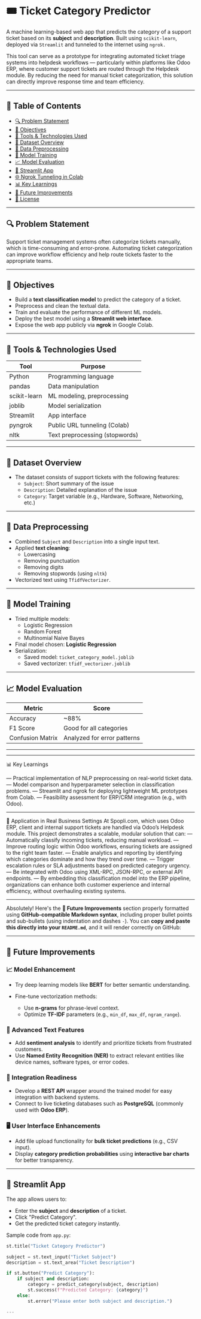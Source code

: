 # 🎟️ Ticket Category Predictor

A machine learning-based web app that predicts the category of a support ticket based on its **subject** and **description**. Built using `scikit-learn`, deployed via `Streamlit` and tunneled to the internet using `ngrok.`

This tool can serve as a prototype for integrating automated ticket triage systems into helpdesk workflows — particularly within platforms like Odoo ERP, where customer support tickets are routed through the Helpdesk module. By reducing the need for manual ticket categorization, this solution can directly improve response time and team efficiency.

---

## 📌 Table of Contents

- [🔍 Problem Statement](#-problem-statement)
- [🎯 Objectives](#-objectives)
- [🧰 Tools & Technologies Used](#-tools--technologies-used)
- [📂 Dataset Overview](#-dataset-overview)
- [🔬 Data Preprocessing](#-data-preprocessing)
- [🤖 Model Training](#-model-training)
- [📈 Model Evaluation](#-model-evaluation)
- [🧪 Streamlit App](#-streamlit-app)
- [🌐 Ngrok Tunneling in Colab](#-ngrok-tunneling-in-colab)
- [📊 Key Learnings](#-key-learnings)
- [🔮 Future Improvements](#-future-improvements)
- [📄 License](#-license)

---

## 🔍 Problem Statement

Support ticket management systems often categorize tickets manually, which is time-consuming and error-prone. Automating ticket categorization can improve workflow efficiency and help route tickets faster to the appropriate teams.

---

## 🎯 Objectives

- Build a **text classification model** to predict the category of a ticket.
- Preprocess and clean the textual data.
- Train and evaluate the performance of different ML models.
- Deploy the best model using a **Streamlit web interface**.
- Expose the web app publicly via **ngrok** in Google Colab.

---

## 🧰 Tools & Technologies Used

| Tool              | Purpose                              |
|------------------|--------------------------------------|
| Python           | Programming language                 |
| pandas           | Data manipulation                    |
| scikit-learn     | ML modeling, preprocessing           |
| joblib           | Model serialization                  |
| Streamlit        | App interface                        |
| pyngrok          | Public URL tunneling (Colab)         |
| nltk             | Text preprocessing (stopwords)       |

---

## 📂 Dataset Overview

- The dataset consists of support tickets with the following features:
  - `Subject`: Short summary of the issue
  - `Description`: Detailed explanation of the issue
  - `Category`: Target variable (e.g., Hardware, Software, Networking, etc.)

---

## 🔬 Data Preprocessing

- Combined `Subject` and `Description` into a single input text.
- Applied **text cleaning**:
  - Lowercasing
  - Removing punctuation
  - Removing digits
  - Removing stopwords (using `nltk`)
- Vectorized text using `TfidfVectorizer`.

---

## 🤖 Model Training

- Tried multiple models:
  - Logistic Regression
  - Random Forest
  - Multinomial Naive Bayes
- Final model chosen: **Logistic Regression**
- Serialization:
  - Saved model: `ticket_category_model.joblib`
  - Saved vectorizer: `tfidf_vectorizer.joblib`

---

## 📈 Model Evaluation

| Metric        | Score       |
|---------------|-------------|
| Accuracy      | ~88%        |
| F1 Score      | Good for all categories |
| Confusion Matrix | Analyzed for error patterns |

---
---

📊 Key Learnings

— Practical implementation of NLP preprocessing on real-world ticket data.
— Model comparison and hyperparameter selection in classification problems.
— Streamlit and ngrok for deploying lightweight ML prototypes from Colab.
— Feasibility assessment for ERP/CRM integration (e.g., with Odoo).

---

🏢 Application in Real Business Settings 
At Spopli.com, which uses Odoo ERP, client and internal support tickets are handled via Odoo’s Helpdesk module. This project demonstrates a scalable, modular solution that can:
— Automatically classify incoming tickets, reducing manual workload.
— Improve routing logic within Odoo workflows, ensuring tickets are assigned to the right team faster.
— Enable analytics and reporting by identifying which categories dominate and how they trend over time.
— Trigger escalation rules or SLA adjustments based on predicted category urgency.
— Be integrated with Odoo using XML-RPC, JSON-RPC, or external API endpoints.
— By embedding this classification model into the ERP pipeline, organizations can enhance both customer experience and internal efficiency, without overhauling existing systems.

---


Absolutely! Here's the **🔮 Future Improvements** section properly formatted using **GitHub-compatible Markdown syntax**, including proper bullet points and sub-bullets (using indentation and dashes `-`). You can **copy and paste this directly into your `README.md`**, and it will render correctly on GitHub:

---

## 🔮 Future Improvements

### 📈 Model Enhancement

* Try deep learning models like **BERT** for better semantic understanding.
* Fine-tune vectorization methods:

  * Use **n-grams** for phrase-level context.
  * Optimize **TF-IDF** parameters (e.g., `min_df`, `max_df`, `ngram_range`).

### 🧠 Advanced Text Features

* Add **sentiment analysis** to identify and prioritize tickets from frustrated customers.
* Use **Named Entity Recognition (NER)** to extract relevant entities like device names, software types, or error codes.

### 🔗 Integration Readiness

* Develop a **REST API** wrapper around the trained model for easy integration with backend systems.
* Connect to live ticketing databases such as **PostgreSQL** (commonly used with **Odoo ERP**).

### 🖥️ User Interface Enhancements

* Add file upload functionality for **bulk ticket predictions** (e.g., CSV input).
* Display **category prediction probabilities** using **interactive bar charts** for better transparency.

---

## 🧪 Streamlit App

The app allows users to:

- Enter the **subject** and **description** of a ticket.
- Click "Predict Category".
- Get the predicted ticket category instantly.

Sample code from `app.py`:

```python
st.title("Ticket Category Predictor")

subject = st.text_input("Ticket Subject")
description = st.text_area("Ticket Description")

if st.button("Predict Category"):
    if subject and description:
        category = predict_category(subject, description)
        st.success(f"Predicted Category: {category}")
    else:
        st.error("Please enter both subject and description.")

---
